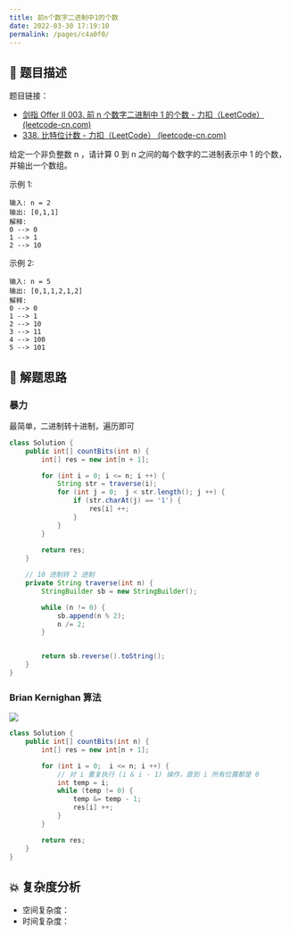 ```yaml
---
title: 前n个数字二进制中1的个数
date: 2022-03-30 17:19:10
permalink: /pages/c4a0f0/
---
```

## 📃 题目描述

题目链接：

- [剑指 Offer II 003. 前 n 个数字二进制中 1 的个数 - 力扣（LeetCode） (leetcode-cn.com)](https://leetcode-cn.com/problems/w3tCBm/)
- [338. 比特位计数 - 力扣（LeetCode） (leetcode-cn.com)](https://leetcode-cn.com/problems/counting-bits/)

给定一个非负整数 n ，请计算 0 到 n 之间的每个数字的二进制表示中 1 的个数，并输出一个数组。

示例 1:

```
输入: n = 2
输出: [0,1,1]
解释: 
0 --> 0
1 --> 1
2 --> 10
```

示例 2:

```
输入: n = 5
输出: [0,1,1,2,1,2]
解释:
0 --> 0
1 --> 1
2 --> 10
3 --> 11
4 --> 100
5 --> 101
```

## 🔔 解题思路

### 暴力

最简单，二进制转十进制，遍历即可

```java
class Solution {
    public int[] countBits(int n) {
        int[] res = new int[n + 1];

        for (int i = 0; i <= n; i ++) {
            String str = traverse(i);
            for (int j = 0;  j < str.length(); j ++) {
                if (str.charAt(j) == '1') {
                    res[i] ++;
                }
            }
        }
        
        return res;
    }

    // 10 进制转 2 进制
    private String traverse(int n) {
        StringBuilder sb = new StringBuilder();

        while (n != 0) {
            sb.append(n % 2);
            n /= 2;
        }


        return sb.reverse().toString();
    }
}
```



### Brian Kernighan 算法

![](https://cs-wiki.oss-cn-shanghai.aliyuncs.com/img/20220330173215.png)


```java
class Solution {
    public int[] countBits(int n) {
        int[] res = new int[n + 1];

        for (int i = 0;  i <= n; i ++) {
            // 对 i 重复执行 (i & i - 1) 操作，直到 i 所有位置都是 0
            int temp = i;
            while (temp != 0) {
                temp &= temp - 1;
                res[i] ++;
            }
        }

        return res;
    }
}
```

## 💥 复杂度分析

- 空间复杂度：
- 时间复杂度：

